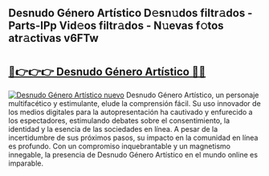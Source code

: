 ## Desnudo Género Artístico D𝚎sn𝚞dos filtr𝚊dos - Parts-IPp Vid𝚎os filtr𝚊dos - N𝚞evas f𝚘tos atr𝚊ctivas v6FTw

# <h2><a href="http://mb6ov6a.tromn.icu/?c=Desnudo+G%c3%a9nero+Art%c3%adstico">🔗👉👉👉 Desnudo Género Artístico 🔗🔗</a></h2>

[![Desnudo Género Artístico nuevo](https://i.imgur.com/pEAQMta.gif)](http://mb6ov6a.tromn.icu/?c=Desnudo+G%c3%a9nero+Art%c3%adstico)
Desnudo Género Artístico, un personaje multifacético y estimulante, elude la comprensión fácil. Su uso innovador de los medios digitales para la autopresentación ha cautivado y enfurecido a los espectadores, estimulando debates sobre el consentimiento, la identidad y la esencia de las sociedades en línea. A pesar de la incertidumbre de sus próximos pasos, su impacto en la comunidad en línea es profundo. Con un compromiso inquebrantable y un magnetismo innegable, la presencia de Desnudo Género Artístico en el mundo online es imparable.
